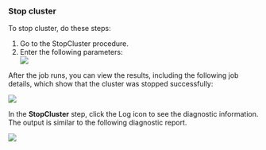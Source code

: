 <h3>Stop cluster</h3>
                <p>To stop cluster, do these steps:</p>
                <ol>
                    <li>Go to the StopCluster procedure.</li>
                    <li> Enter the following parameters: </li><img src="../../plugins/EC-WebSphere/images/StopCluster/EC-WebSphereStopCluster2.png" />
                </ol>
                <p>After the job runs, you can view the results, including the following job details, which show that
                the cluster was stopped successfully:</p>
                <img src="../../plugins/EC-WebSphere/images/StopCluster/EC-WebSphereStopCluster3.png" />
                <p>In the <b>StopCluster</b> step, click the Log icon
                to see the diagnostic information. The output is similar to
                the following diagnostic
                report.</p>
                <img src="../../plugins/EC-WebSphere/images/StopCluster/EC-WebSphereStopCluster4.png" />